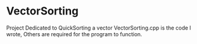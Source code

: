 # VectorSorting
Project Dedicated to QuickSorting a vector
VectorSorting.cpp is the code I wrote, Others are required for the program to function.
